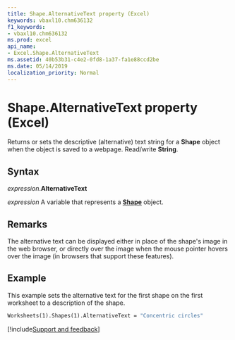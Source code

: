 ```yaml
---
title: Shape.AlternativeText property (Excel)
keywords: vbaxl10.chm636132
f1_keywords:
- vbaxl10.chm636132
ms.prod: excel
api_name:
- Excel.Shape.AlternativeText
ms.assetid: 40b53b31-c4e2-0fd8-1a37-fa1e88ccd2be
ms.date: 05/14/2019
localization_priority: Normal
---
```



# Shape.AlternativeText property (Excel)

Returns or sets the descriptive (alternative) text string for a **Shape** object when the object is saved to a webpage. Read/write **String**.


## Syntax

_expression_.**AlternativeText**

_expression_ A variable that represents a **[Shape](Excel.Shape.md)** object.


## Remarks

The alternative text can be displayed either in place of the shape's image in the web browser, or directly over the image when the mouse pointer hovers over the image (in browsers that support these features).


## Example

This example sets the alternative text for the first shape on the first worksheet to a description of the shape.

```vb
Worksheets(1).Shapes(1).AlternativeText = "Concentric circles"
```




[!include[Support and feedback](~/includes/feedback-boilerplate.md)]
